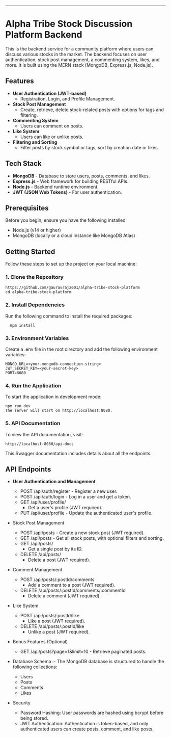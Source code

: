 *** 
# Alpha Tribe Stock Discussion  Platform Backend

This is the backend service for a community platform where users can discuss various stocks in the market. The backend focuses on user authentication, stock post management, a commenting system, likes, and more. It is built using the MERN stack (MongoDB, Express.js, Node.js).

## Features

- **User Authentication (JWT-based)**
  - Registration, Login, and Profile Management.
- **Stock Post Management**
  - Create, retrieve, delete stock-related posts with options for tags and filtering.
- **Commenting System**
  - Users can comment on posts.
- **Like System**
  - Users can like or unlike posts.
- **Filtering and Sorting**
  - Filter posts by stock symbol or tags, sort by creation date or likes.

 <!--
- **Real-time Updates (Optional)**
  - Real-time updates using Socket.io for new comments or likes (Bonus).
-->

## Tech Stack

- **MongoDB** - Database to store users, posts, comments, and likes.
- **Express.js** - Web framework for building RESTful APIs.
- **Node.js** - Backend runtime environment.
- **JWT (JSON Web Tokens)** - For user authentication.

## Prerequisites

Before you begin, ensure you have the following installed:

- Node.js (v14 or higher)
- MongoDB (locally or a cloud instance like MongoDB Atlas)

## Getting Started

Follow these steps to set up the project on your local machine:

### 1. Clone the Repository
    https://github.com/gauravraj2601/alpha-tribe-stock-platform
    cd alpha-tribe-stock-platform

### 2. Install Dependencies
Run the following command to install the required packages:

      npm install
    
### 3. Environment Variables
Create a .env file in the root directory and add the following environment variables:

    MONGO_URL=<your-mongodb-connection-string>
    JWT_SECRET_KEY=<your-secret-key>
    PORT=8080  
      


### 4. Run the Application
To start the application in development mode:

    npm run dev
    The server will start on http://localhost:8080.


### 5. API Documentation
To view the API documentation, visit:

    http://localhost:8080/api-docs
  This Swagger documentation includes details about all the endpoints.

## API Endpoints
- **User Authentication and Management**
     - POST /api/auth/register - Register a new user.
     - POST /api/auth/login - Log in a user and get a token.
     - GET /api/user/profile/
         - Get a user's profile (JWT required).
     - PUT /api/user/profile - Update the authenticated user's profile.
        
      
- Stock Post Management
    - POST /api/posts - Create a new stock post (JWT required).
    - GET /api/posts - Get all stock posts, with optional filters and sorting.
    - GET /api/posts/
      - Get a single post by its ID.
    - DELETE /api/posts/
      - Delete a post (JWT required).
- Comment Management
    - POST /api/posts/:postId/comments
      - Add a comment to a post (JWT required).
    - DELETE /api/posts/:postId/comments/:commentId
      - Delete a comment (JWT required).
- Like System
    - POST /api/posts/:postId/like
      -  Like a post (JWT required).
    - DELETE /api/posts/:postId/like
      - Unlike a post (JWT required).
- Bonus Features (Optional)
  - GET /api/posts?page=1&limit=10 - Retrieve paginated posts.
- Database Schema :-
The MongoDB database is structured to handle the following collections:
   - Users
   - Posts
   - Comments
   - Likes
- Security
  - Password Hashing: User passwords are hashed using bcrypt before being stored.
  - JWT Authentication: Authentication is token-based, and only authenticated users can create posts, comment, and like posts.

